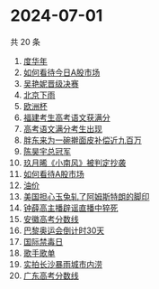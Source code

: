 # 2024-07-01

共 20 条

<!-- BEGIN ZHIHUSEARCH -->
<!-- 最后更新时间 Mon Jul 01 2024 22:03:45 GMT+0800 (China Standard Time) -->
1. [度华年](https://www.zhihu.com/search?q=度华年)
1. [如何看待今日A股市场](https://www.zhihu.com/search?q=如何看待今日A股市场)
1. [吴艳妮晋级决赛](https://www.zhihu.com/search?q=吴艳妮晋级决赛)
1. [北京下雨](https://www.zhihu.com/search?q=北京下雨)
1. [欧洲杯](https://www.zhihu.com/search?q=欧洲杯)
1. [福建考生高考语文获满分](https://www.zhihu.com/search?q=福建考生高考语文获满分)
1. [高考语文满分考生出现](https://www.zhihu.com/search?q=高考语文满分考生出现)
1. [胖东来为一碗擀面皮补偿近九百万](https://www.zhihu.com/search?q=胖东来为一碗擀面皮补偿近九百万)
1. [陈昊宇总冠军](https://www.zhihu.com/search?q=陈昊宇总冠军)
1. [玖月晞《小南风》被判定抄袭](https://www.zhihu.com/search?q=玖月晞《小南风》被判定抄袭)
1. [如何看待A股市场](https://www.zhihu.com/search?q=如何看待A股市场)
1. [油价](https://www.zhihu.com/search?q=油价)
1. [美国担心玉兔轧了阿姆斯特朗的脚印](https://www.zhihu.com/search?q=美国担心玉兔轧了阿姆斯特朗的脚印)
1. [钟薛高主播辟谣直播中猝死](https://www.zhihu.com/search?q=钟薛高主播辟谣直播中猝死)
1. [安徽高考分数线](https://www.zhihu.com/search?q=安徽高考分数线)
1. [巴黎奥运会倒计时30天](https://www.zhihu.com/search?q=巴黎奥运会倒计时30天)
1. [国际禁毒日](https://www.zhihu.com/search?q=国际禁毒日)
1. [歌手歌单](https://www.zhihu.com/search?q=歌手歌单)
1. [实拍长沙暴雨城市内涝](https://www.zhihu.com/search?q=实拍长沙暴雨城市内涝)
1. [广东高考分数线](https://www.zhihu.com/search?q=广东高考分数线)
<!-- END ZHIHUSEARCH -->
